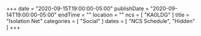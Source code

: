 +++
date = "2020-09-15T19:00:00-05:00"
publishDate = "2020-09-14T19:00:00-05:00"
endTime = ""
location = ""
ncs = [ "KA0LDG" ]
title = "Isolation Net"
categories = [ "Social" ]
dates = [ "NCS Schedule", "Hidden" ]
+++

